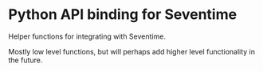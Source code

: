 # Python API binding for Seventime

Helper functions for integrating with Seventime.

Mostly low level functions, but will perhaps add higher level functionality in the future.
